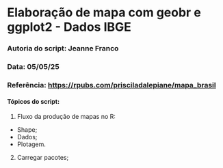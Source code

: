 # Elaboração de mapa com geobr e ggplot2 - Dados IBGE

### Autoria do script: Jeanne Franco 
### Data: 05/05/25 
### Referência: https://rpubs.com/prisciladalepiane/mapa_brasil 

#### Tópicos do script:

1. Fluxo da produção de mapas no R:
- Shape;
- Dados;
- Plotagem.
2. Carregar pacotes;

